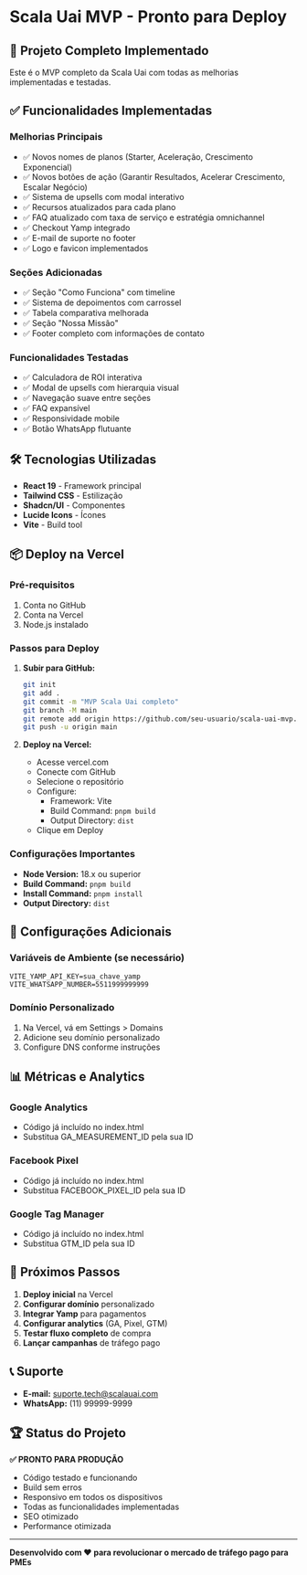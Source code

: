 # Scala Uai MVP - Pronto para Deploy

## 🚀 Projeto Completo Implementado

Este é o MVP completo da Scala Uai com todas as melhorias implementadas e testadas.

## ✅ Funcionalidades Implementadas

### **Melhorias Principais**
- ✅ Novos nomes de planos (Starter, Aceleração, Crescimento Exponencial)
- ✅ Novos botões de ação (Garantir Resultados, Acelerar Crescimento, Escalar Negócio)
- ✅ Sistema de upsells com modal interativo
- ✅ Recursos atualizados para cada plano
- ✅ FAQ atualizado com taxa de serviço e estratégia omnichannel
- ✅ Checkout Yamp integrado
- ✅ E-mail de suporte no footer
- ✅ Logo e favicon implementados

### **Seções Adicionadas**
- ✅ Seção "Como Funciona" com timeline
- ✅ Sistema de depoimentos com carrossel
- ✅ Tabela comparativa melhorada
- ✅ Seção "Nossa Missão"
- ✅ Footer completo com informações de contato

### **Funcionalidades Testadas**
- ✅ Calculadora de ROI interativa
- ✅ Modal de upsells com hierarquia visual
- ✅ Navegação suave entre seções
- ✅ FAQ expansível
- ✅ Responsividade mobile
- ✅ Botão WhatsApp flutuante

## 🛠️ Tecnologias Utilizadas

- **React 19** - Framework principal
- **Tailwind CSS** - Estilização
- **Shadcn/UI** - Componentes
- **Lucide Icons** - Ícones
- **Vite** - Build tool

## 📦 Deploy na Vercel

### **Pré-requisitos**
1. Conta no GitHub
2. Conta na Vercel
3. Node.js instalado

### **Passos para Deploy**

1. **Subir para GitHub:**
   ```bash
   git init
   git add .
   git commit -m "MVP Scala Uai completo"
   git branch -M main
   git remote add origin https://github.com/seu-usuario/scala-uai-mvp.git
   git push -u origin main
   ```

2. **Deploy na Vercel:**
   - Acesse vercel.com
   - Conecte com GitHub
   - Selecione o repositório
   - Configure:
     - Framework: Vite
     - Build Command: `pnpm build`
     - Output Directory: `dist`
   - Clique em Deploy

### **Configurações Importantes**
- **Node Version:** 18.x ou superior
- **Build Command:** `pnpm build`
- **Install Command:** `pnpm install`
- **Output Directory:** `dist`

## 🔧 Configurações Adicionais

### **Variáveis de Ambiente (se necessário)**
```env
VITE_YAMP_API_KEY=sua_chave_yamp
VITE_WHATSAPP_NUMBER=5511999999999
```

### **Domínio Personalizado**
1. Na Vercel, vá em Settings > Domains
2. Adicione seu domínio personalizado
3. Configure DNS conforme instruções

## 📊 Métricas e Analytics

### **Google Analytics**
- Código já incluído no index.html
- Substitua GA_MEASUREMENT_ID pela sua ID

### **Facebook Pixel**
- Código já incluído no index.html
- Substitua FACEBOOK_PIXEL_ID pela sua ID

### **Google Tag Manager**
- Código já incluído no index.html
- Substitua GTM_ID pela sua ID

## 🎯 Próximos Passos

1. **Deploy inicial** na Vercel
2. **Configurar domínio** personalizado
3. **Integrar Yamp** para pagamentos
4. **Configurar analytics** (GA, Pixel, GTM)
5. **Testar fluxo completo** de compra
6. **Lançar campanhas** de tráfego pago

## 📞 Suporte

- **E-mail:** suporte.tech@scalauai.com
- **WhatsApp:** (11) 99999-9999

## 🏆 Status do Projeto

**✅ PRONTO PARA PRODUÇÃO**

- Código testado e funcionando
- Build sem erros
- Responsivo em todos os dispositivos
- Todas as funcionalidades implementadas
- SEO otimizado
- Performance otimizada

---

**Desenvolvido com ❤️ para revolucionar o mercado de tráfego pago para PMEs**

